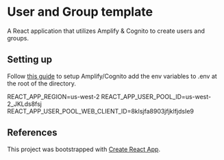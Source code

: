 # User and Group template
A React application that utilizes Amplify & Cognito to create users and groups.

## Setting up 
Follow [this guide](https://levelup.gitconnected.com/agnita-authentication-for-create-react-app-using-aws-cognito-80cde1fb781b) to setup Amplify/Cognito
add the env variables to .env at the root of the directory.

REACT_APP_REGION=us-west-2
REACT_APP_USER_POOL_ID=us-west-2_JKLds8fsj
REACT_APP_USER_POOL_WEB_CLIENT_ID=8klsjfa8903jfjklfjdsIe9

## References

This project was bootstrapped with [Create React App](https://github.com/facebook/create-react-app).